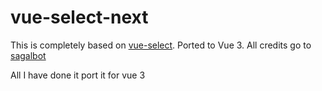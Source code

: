 # vue-select-next

This is completely based on [vue-select](https://github.com/sagalbot/vue-select). Ported to Vue 3. All credits go to [sagalbot](https://github.com/sagalbot)

All I have done it port it for vue 3
